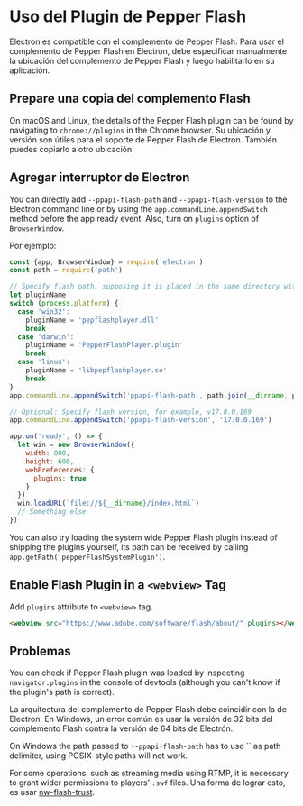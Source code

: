 # Uso del Plugin de Pepper Flash

Electron es compatible con el complemento de Pepper Flash. Para usar el complemento de Pepper Flash en Electron, debe especificar manualmente la ubicación del complemento de Pepper Flash y luego habilitarlo en su aplicación.

## Prepare una copia del complemento Flash

On macOS and Linux, the details of the Pepper Flash plugin can be found by navigating to `chrome://plugins` in the Chrome browser. Su ubicación y versión son útiles para el soporte de Pepper Flash de Electron. También puedes copiarlo a otro ubicación.

## Agregar interruptor de Electron

You can directly add `--ppapi-flash-path` and `--ppapi-flash-version` to the Electron command line or by using the `app.commandLine.appendSwitch` method before the app ready event. Also, turn on `plugins` option of `BrowserWindow`.

Por ejemplo:

```javascript
const {app, BrowserWindow} = require('electron')
const path = require('path')

// Specify flash path, supposing it is placed in the same directory with main.js.
let pluginName
switch (process.platform) {
  case 'win32':
    pluginName = 'pepflashplayer.dll'
    break
  case 'darwin':
    pluginName = 'PepperFlashPlayer.plugin'
    break
  case 'linux':
    pluginName = 'libpepflashplayer.so'
    break
}
app.commandLine.appendSwitch('ppapi-flash-path', path.join(__dirname, pluginName))

// Optional: Specify flash version, for example, v17.0.0.169
app.commandLine.appendSwitch('ppapi-flash-version', '17.0.0.169')

app.on('ready', () => {
  let win = new BrowserWindow({
    width: 800,
    height: 600,
    webPreferences: {
      plugins: true
    }
  })
  win.loadURL(`file://${__dirname}/index.html`)
  // Something else
})
```

You can also try loading the system wide Pepper Flash plugin instead of shipping the plugins yourself, its path can be received by calling `app.getPath('pepperFlashSystemPlugin')`.

## Enable Flash Plugin in a `<webview>` Tag

Add `plugins` attribute to `<webview>` tag.

```html
<webview src="https://www.adobe.com/software/flash/about/" plugins></webview>
```

## Problemas

You can check if Pepper Flash plugin was loaded by inspecting `navigator.plugins` in the console of devtools (although you can't know if the plugin's path is correct).

La arquitectura del complemento de Pepper Flash debe coincidir con la de Electron. En Windows, un error común es usar la versión de 32 bits del complemento Flash contra la versión de 64 bits de Electrón.

On Windows the path passed to `--ppapi-flash-path` has to use `` as path delimiter, using POSIX-style paths will not work.

For some operations, such as streaming media using RTMP, it is necessary to grant wider permissions to players’ `.swf` files. Una forma de lograr esto, es usar [nw-flash-trust](https://github.com/szwacz/nw-flash-trust).